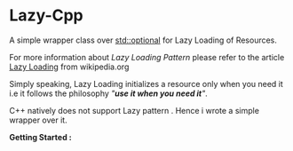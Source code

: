 # Lazy-Cpp
A simple wrapper class over [std::optional](https://www.bfilipek.com/2018/05/using-optional.html) for Lazy Loading of Resources.

For more information about *Lazy Loading Pattern* please refer to the article [Lazy Loading](https://en.wikipedia.org/wiki/Lazy_loading) from wikipedia.org

Simply speaking, Lazy Loading initializes a resource only when you need it i.e it follows the philosophy *"**use it when you need it**"*. 

C++ natively does not support Lazy pattern . Hence i wrote a simple wrapper over it.

**Getting Started :**
<!--stackedit_data:
eyJoaXN0b3J5IjpbLTkzNTIxNjM0MSwtNTQ0OTM1NTU5XX0=
-->